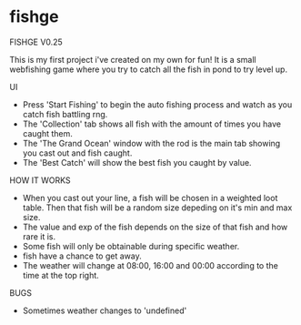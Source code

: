 # fishge
FISHGE V0.25

This is my first project i've created on my own for fun! It is a small webfishing game where you try to catch all the fish in pond to try level up.

UI 
- Press 'Start Fishing' to begin the auto fishing process and watch as you catch fish battling rng.
- The 'Collection' tab shows all fish with the amount of times you have caught them.
- The 'The Grand Ocean' window with the rod is the main tab showing you cast out and fish caught.
- The 'Best Catch' will show the best fish you caught by value.

HOW IT WORKS

- When you cast out your line, a fish will be chosen in a weighted loot table. Then that fish will be a random size depeding on it's min and max size.
- The value and exp of the fish depends on the size of that fish and how rare it is.
- Some fish will only be obtainable during specific weather.
- fish have a chance to get away.
- The weather will change at 08:00, 16:00 and 00:00 according to the time at the top right.

BUGS 

- Sometimes weather changes to 'undefined'